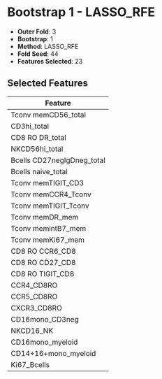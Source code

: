 # Bootstrap 1 - LASSO_RFE

- **Outer Fold**: 3
- **Bootstrap**: 1
- **Method**: LASSO_RFE
- **Fold Seed**: 44
- **Features Selected**: 23

## Selected Features

| Feature |
|---------|
| Tconv memCD56_total |
| CD3hi_total |
| CD8 RO DR_total |
| NKCD56hi_total |
| Bcells CD27negIgDneg_total |
| Bcells naive_total |
| Tconv memTIGIT_CD3 |
| Tconv memCCR4_Tconv |
| Tconv memTIGIT_Tconv |
| Tconv memDR_mem |
| Tconv memintB7_mem |
| Tconv memKi67_mem |
| CD8 RO CCR6_CD8 |
| CD8 RO CD27_CD8 |
| CD8 RO TIGIT_CD8 |
| CCR4_CD8RO |
| CCR5_CD8RO |
| CXCR3_CD8RO |
| CD16mono_CD3neg |
| NKCD16_NK |
| CD16mono_myeloid |
| CD14+16+mono_myeloid |
| Ki67_Bcells |
